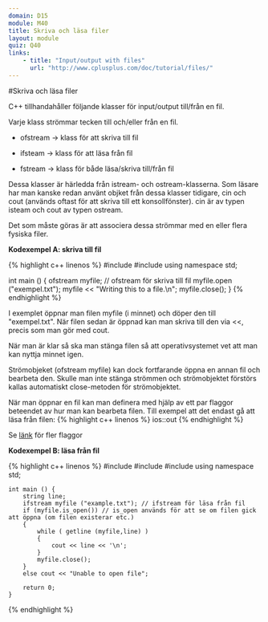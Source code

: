 ```yaml
---
domain: D15
module: M40
title: Skriva och läsa filer
layout: module
quiz: Q40
links:
    - title: "Input/output with files"
      url: "http://www.cplusplus.com/doc/tutorial/files/"
---
```


#Skriva och läsa filer

C++ tillhandahåller följande klasser för input/output till/från en fil.

Varje klass strömmar tecken till och/eller från en fil.

- ofstream 	-> klass för att skriva till fil
	
- ifsteam	 	-> klass för att läsa från fil
	
- fstream 	-> klass för både läsa/skriva till/från fil
	
	
Dessa klasser är härledda från istream- och ostream-klasserna.
Som läsare har man kanske redan använt objket från dessa klasser tidigare, cin och cout (används oftast för att skriva till ett konsollfönster).
cin är av typen isteam och cout av typen ostream.

Det som måste göras är att associera dessa strömmar med en eller flera fysiska filer.

__Kodexempel A: skriva till fil__

{% highlight c++ linenos %}
#include <iostream>
#include <fstream>
using namespace std;

int main () {
	ofstream myfile; // ofstream för skriva till fil
	myfile.open ("exempel.txt");
	myfile << "Writing this to a file.\n";
	myfile.close();
}
{% endhighlight %}

I exemplet öppnar man filen myfile (i minnet) och döper den till "exempel.txt".
När filen sedan är öppnad kan man skriva till den via <<, precis som man gör med cout.

När man är klar så ska man stänga filen så att operativsystemet vet att man kan nyttja minnet igen.

Strömobjeket (ofstream myfile) kan dock fortfarande öppna en annan fil och bearbeta den.
Skulle man inte stänga strömmen och strömobjektet förstörs kallas automatiskt close-metoden för strömobjektet.


När man öppnar en fil kan man definera med hjälp av ett par flaggor beteendet av hur man kan bearbeta filen.
Till exempel att det endast gå att läsa från filen:
{% highlight c++ linenos %}
ios::out
{% endhighlight %}
	
Se [länk](http://www.cplusplus.com/doc/tutorial/files/) för fler flaggor 

__Kodexempel B: läsa från fil__

{% highlight c++ linenos %}
#include <iostream>
	#include <fstream>
	#include <string>
	using namespace std;

	int main () {
		string line;
		ifstream myfile ("example.txt"); // ifstream för läsa från fil
		if (myfile.is_open()) // is_open används för att se om filen gick att öppna (om filen existerar etc.)
		{
			while ( getline (myfile,line) )
			{
				cout << line << '\n';
			}
			myfile.close();
		}
		else cout << "Unable to open file"; 

		return 0;
	}
{% endhighlight %}
